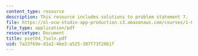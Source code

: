 ```yaml
---
content_type: resource
description: This resource includes solutions to problem statement 7.
file: https://ol-ocw-studio-app-production.s3.amazonaws.com/courses/1-050-solid-mechanics-fall-2004/7a23f69ed1a24be3a525387f73f26b1f_pset04_7soln.pdf
file_type: application/pdf
resourcetype: Document
title: pset04_7soln.pdf
uid: 7a23f69e-d1a2-4be3-a525-387f73f26b1f
---
```

